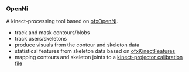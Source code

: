 ### OpenNi

A kinect-processing tool based on [ofxOpenNi](https://github.com/gameoverhack/ofxOpenNI).

 - track and mask contours/blobs
 - track users/skeletons
 - produce visuals from the contour and skeleton data
 - statistical features from skeleton data based on [ofxKinectFeatures](https://github.com/asarasua/ofxKinectFeatures)
 - mapping contours and skeleton joints to a [kinect-projector calibration file](genekogan.com/works/kinect-projector-toolkit.html)
